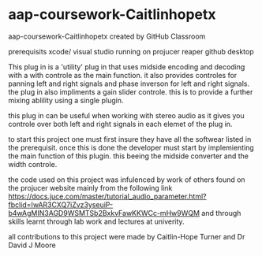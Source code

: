 # aap-coursework-Caitlinhopetx
aap-coursework-Caitlinhopetx created by GitHub Classroom


prerequisits
xcode/ visual studio running on projucer
reaper 
github desktop

This plug in is a 'utility' plug in that uses midside encoding and decoding with a with controle as the main function. 
it also provides controles for panning left and right signals and phase inverson for left and right signals. the plug in also impliments a gain slider controle. this is to provide a further mixing ablility using a single plugin. 

this plug in can be useful when working with stereo audio as it gives you controle over both left and right signals in each elemet of the plug in.

to start this project one must first insure they have all the softwear listed in the prerequisit. once this is done the developer must start by implemienting the main function of this plugin. this beeing the midside converter and the width controle. 

the code used on this project was infulenced by work of others found on the projucer website mainly from the following link       https://docs.juce.com/master/tutorial_audio_parameter.html?fbclid=IwAR3CXQ7iZvz3yseuiP-b4wAgMIN3AGD9WSMTSb2BxkvFawKKWCc-mHw9WQM 
and through skills learnt through lab work and lectures at univerity. 

all contributions to this project were made by Caitlin-Hope Turner and Dr David J Moore
